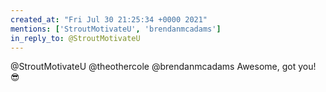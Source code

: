 ```yaml
---
created_at: "Fri Jul 30 21:25:34 +0000 2021"
mentions: ['StroutMotivateU', 'brendanmcadams']
in_reply_to: @StroutMotivateU
---
```


@StroutMotivateU @theothercole @brendanmcadams Awesome, got you! 😎